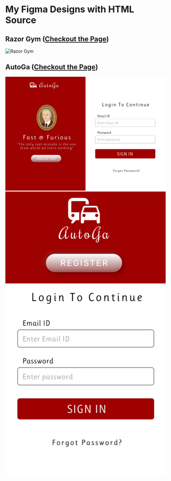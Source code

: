 # My Figma Designs with HTML Source

## Razor Gym ([Checkout the Page](https://google.com))
![Razor Gym](./razor_gym/design.svg)

## AutoGa ([Checkout the Page](https://google.com))
![AutoGa](./autoga/design.svg)
![AutoGa Mobile](./autoga/design2.svg)
